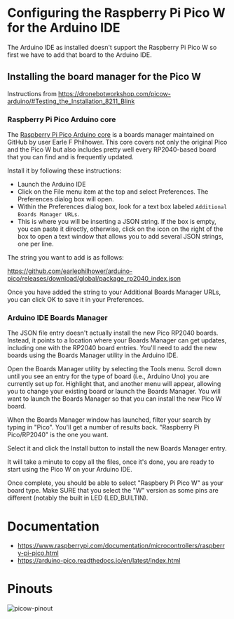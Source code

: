 # Configuring the Raspberry Pi Pico W for the Arduino IDE

The Arduino IDE as installed doesn't support the Raspberry Pi Pico W so first we have to add that board to the
Arduino IDE.

## Installing the board manager for the Pico W
Instructions from https://dronebotworkshop.com/picow-arduino/#Testing_the_Installation_8211_Blink

### Raspberry Pi Pico Arduino core
The [Raspberry Pi Pico Arduino core](https://github.com/earlephilhower/arduino-pico/) is a boards manager maintained on GitHub by user Earle F Philhower.  This core covers not only the original
Pico and the Pico W but also includes pretty well every RP2040-based board that you can find and is frequently updated.

Install it by following these instructions:

* Launch the Arduino IDE
* Click on the File menu item at the top and select Preferences. The Preferences dialog box will open.
* Within the Preferences dialog box, look for a text box labeled `Additional Boards Manager URLs`.
* This is where you will be inserting a JSON string. If the box is empty, you can paste it directly, otherwise, click on the icon on the right of the box to open a text window that allows you to add several JSON strings, one per line.

The string you want to add is as follows:

https://github.com/earlephilhower/arduino-pico/releases/download/global/package_rp2040_index.json

Once you have added the string to your Additional Boards Manager URLs, you can click OK to save it in your Preferences.

### Arduino IDE Boards Manager
The JSON file entry doesn't actually install the new Pico RP2040 boards. Instead, it points to a location where your
Boards Manager can get updates, including one with the RP2040 board entries.  You'll need to add the new boards using
the Boards Manager utility in the Arduino IDE.

Open the Boards Manager utility by selecting the Tools menu. Scroll down until you see an entry for the type of board
(i.e., Arduino Uno) you are currently set up for. Highlight that, and another menu will appear, allowing you to change
your existing board or launch the Boards Manager. You will want to launch the Boards Manager so that you can install
the new Pico W board.

When the Boards Manager window has launched, filter your search by typing in "Pico". You'll get a number of results back.
"Raspberry Pi Pico/RP2040" is the one you want.

Select it and click the Install button to install the new Boards Manager entry.

It will take a minute to copy all the files, once it's done, you are ready to start using the Pico W on your Arduino IDE.

Once complete, you should be able to select "Raspbery Pi Pico W" as your board type.  Make SURE that you select the "W"
version as some pins are different (notably the built in LED (LED_BUILTIN).

# Documentation
* https://www.raspberrypi.com/documentation/microcontrollers/raspberry-pi-pico.html
* https://arduino-pico.readthedocs.io/en/latest/index.html

# Pinouts
![picow-pinout](https://user-images.githubusercontent.com/15940/207995088-40d6c32a-f4c5-4c56-a627-e250077aa1f6.svg)

